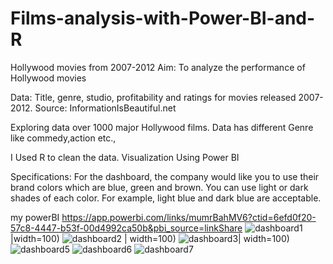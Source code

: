 # Films-analysis-with-Power-BI-and-R
Hollywood movies from 2007-2012
Aim: To analyze the performance of Hollywood movies

Data: Title, genre, studio, profitability and ratings for movies released 2007-2012. Source: InformationIsBeautiful.net

Exploring data over 1000 major Hollywood films. Data has different Genre like commedy,action etc.,

I Used R to clean the data. Visualization Using Power BI

Specifications: For the dashboard, the company would like you to use their brand colors which are blue, green and brown. You can use light or dark shades of each color. For example, light blue and dark blue are acceptable.





my powerBI
https://app.powerbi.com/links/mumrBahMV6?ctid=6efd0f20-57c8-4447-b53f-00d4992ca50b&pbi_source=linkShare
![dashboard1](https://user-images.githubusercontent.com/130657140/232070123-8d738d60-30cb-4c9e-84e8-248c98388473.PNG)|width=100)
![dashboard2](https://user-images.githubusercontent.com/130657140/232070320-5c3b5329-db16-4b52-92dc-21e6d0e74a66.PNG) | width=100)
![dashboard3](https://user-images.githubusercontent.com/130657140/232070323-fb76d997-98c6-4707-9e44-ca66be14e241.PNG)| width=100)
![dashboard5](https://user-images.githubusercontent.com/130657140/232070326-9ffdd200-d347-4544-889c-5eb866494aa1.PNG)
![dashboard6](https://user-images.githubusercontent.com/130657140/232070329-a125961b-b19f-4b0f-b803-cc76e418012b.PNG)
![dashboard7](https://user-images.githubusercontent.com/130657140/232070331-ad60cd1a-befd-41b0-ac1b-900a83049812.PNG)
<p
<img src="https://user-images.githubusercontent.com/130657140/232070123-8d738d60-30cb-4c9e-84e8-248c98388473.PNG" width=5% height=5% />
</p>
